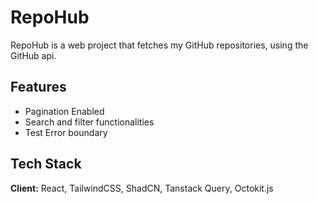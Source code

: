 # RepoHub

RepoHub is a web project that fetches my GitHub repositories, using the GitHub api.

## Features

- Pagination Enabled
- Search and filter functionalities
- Test Error boundary

## Tech Stack

**Client:** React, TailwindCSS, ShadCN, Tanstack Query, Octokit.js
